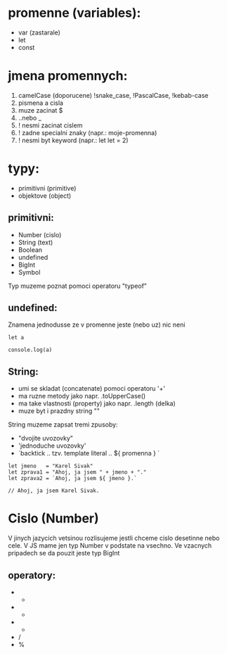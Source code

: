 # promenne (variables):
- var (zastarale)
- let
- const


# jmena promennych:

1. camelCase (doporucene) !snake_case, !PascalCase, !kebab-case
2. pismena a cisla
3. muze zacinat $
4. ..nebo _
5. ! nesmi zacinat cislem
6. ! zadne specialni znaky (napr.: moje-promenna)
7. ! nesmi byt keyword (napr.: let let = 2)


# typy: 
- primitivni (primitive)
- objektove (object)

## primitivni: 
- Number (cislo)
- String (text)
- Boolean
- undefined
- BigInt
- Symbol

Typ muzeme poznat pomoci operatoru "typeof"

## undefined:
Znamena jednodusse ze v promenne jeste (nebo uz) nic neni

```
let a

console.log(a)
```

## String:
- umi se skladat (concatenate) pomoci operatoru '+'
- ma ruzne metody jako napr. .toUpperCase() 
- ma take vlastnosti (property) jako napr. .length (delka)
- muze byt i prazdny string ""

String muzeme zapsat tremi zpusoby:
- "dvojite uvozovky"
- 'jednoduche uvozovky'
- \`backtick .. tzv. template literal .. ${ promenna } \`

```
let jmeno   = "Karel Sivak"
let zprava1 = "Ahoj, ja jsem " + jmeno + "."
let zprava2 = `Ahoj, ja jsem ${ jmeno }.`

// Ahoj, ja jsem Karel Sivak.
```

# Cislo (Number) 
V jinych jazycich vetsinou rozlisujeme jestli chceme cislo desetinne nebo cele. V JS mame jen typ Number v podstate na vsechno. Ve vzacnych pripadech se da pouzit jeste typ BigInt

## operatory:
- +
- -
- *
- /
- %

